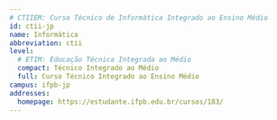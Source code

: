 ```yaml
---
# CTIIEM: Curso Técnico de Informática Integrado ao Ensino Médio
id: ctii-jp
name: Informática
abbreviation: ctii
level:
  # ETIM: Educação Técnica Integrada ao Médio
  compact: Técnico Integrado ao Médio
  full: Curso Técnico Integrado ao Ensino Médio
campus: ifpb-jp
addresses:
  homepage: https://estudante.ifpb.edu.br/cursos/183/
---
```


